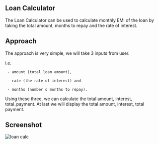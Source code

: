 ## Loan Calculator
The Loan Calculator can be used to calculate monthly EMI of the loan by taking the total amount, months to repay and the rate of interest.

## Approach
The approach is very simple, we will take 3 inputs from user.

i.e. 

     - amount (total loan amount), 

     - rate (the rate of interest) and 

     - months (number o months to repay). 
    
Using these three, we can calculate the total amount, interest, total_payment. At last we will display the total amount, interest, total payment.

## Screenshot

![loan calc](https://user-images.githubusercontent.com/67471717/115382512-6e52a680-a1f2-11eb-9605-3419680ae517.PNG)
